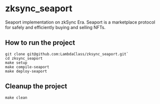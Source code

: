 # zksync_seaport

Seaport implementation on zkSync Era. Seaport is a marketplace protocol for safely and efficiently buying and selling NFTs.

## How to run the project

```
git clone git@github.com:LambdaClass/zksync_seaport.git`
cd zksync_seaport
make setup
make compile-seaport
make deploy-seaport
```

## Cleanup the project

```
make clean
```
